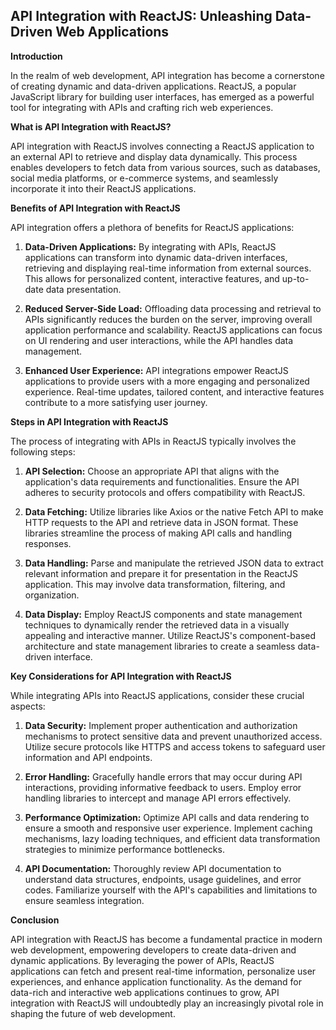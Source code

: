 ## API Integration with ReactJS: Unleashing Data-Driven Web Applications

**Introduction**

In the realm of web development, API integration has become a cornerstone of creating dynamic and data-driven applications. ReactJS, a popular JavaScript library for building user interfaces, has emerged as a powerful tool for integrating with APIs and crafting rich web experiences.

**What is API Integration with ReactJS?**

API integration with ReactJS involves connecting a ReactJS application to an external API to retrieve and display data dynamically. This process enables developers to fetch data from various sources, such as databases, social media platforms, or e-commerce systems, and seamlessly incorporate it into their ReactJS applications.

**Benefits of API Integration with ReactJS**

API integration offers a plethora of benefits for ReactJS applications:

1. **Data-Driven Applications:** By integrating with APIs, ReactJS applications can transform into dynamic data-driven interfaces, retrieving and displaying real-time information from external sources. This allows for personalized content, interactive features, and up-to-date data presentation.

2. **Reduced Server-Side Load:** Offloading data processing and retrieval to APIs significantly reduces the burden on the server, improving overall application performance and scalability. ReactJS applications can focus on UI rendering and user interactions, while the API handles data management.

3. **Enhanced User Experience:** API integrations empower ReactJS applications to provide users with a more engaging and personalized experience. Real-time updates, tailored content, and interactive features contribute to a more satisfying user journey.

**Steps in API Integration with ReactJS**

The process of integrating with APIs in ReactJS typically involves the following steps:

1. **API Selection:** Choose an appropriate API that aligns with the application's data requirements and functionalities. Ensure the API adheres to security protocols and offers compatibility with ReactJS.

2. **Data Fetching:** Utilize libraries like Axios or the native Fetch API to make HTTP requests to the API and retrieve data in JSON format. These libraries streamline the process of making API calls and handling responses.

3. **Data Handling:** Parse and manipulate the retrieved JSON data to extract relevant information and prepare it for presentation in the ReactJS application. This may involve data transformation, filtering, and organization.

4. **Data Display:** Employ ReactJS components and state management techniques to dynamically render the retrieved data in a visually appealing and interactive manner. Utilize ReactJS's component-based architecture and state management libraries to create a seamless data-driven interface.

**Key Considerations for API Integration with ReactJS**

While integrating APIs into ReactJS applications, consider these crucial aspects:

1. **Data Security:** Implement proper authentication and authorization mechanisms to protect sensitive data and prevent unauthorized access. Utilize secure protocols like HTTPS and access tokens to safeguard user information and API endpoints.

2. **Error Handling:** Gracefully handle errors that may occur during API interactions, providing informative feedback to users. Employ error handling libraries to intercept and manage API errors effectively.

3. **Performance Optimization:** Optimize API calls and data rendering to ensure a smooth and responsive user experience. Implement caching mechanisms, lazy loading techniques, and efficient data transformation strategies to minimize performance bottlenecks.

4. **API Documentation:** Thoroughly review API documentation to understand data structures, endpoints, usage guidelines, and error codes. Familiarize yourself with the API's capabilities and limitations to ensure seamless integration.

**Conclusion**

API integration with ReactJS has become a fundamental practice in modern web development, empowering developers to create data-driven and dynamic applications. By leveraging the power of APIs, ReactJS applications can fetch and present real-time information, personalize user experiences, and enhance application functionality. As the demand for data-rich and interactive web applications continues to grow, API integration with ReactJS will undoubtedly play an increasingly pivotal role in shaping the future of web development.
